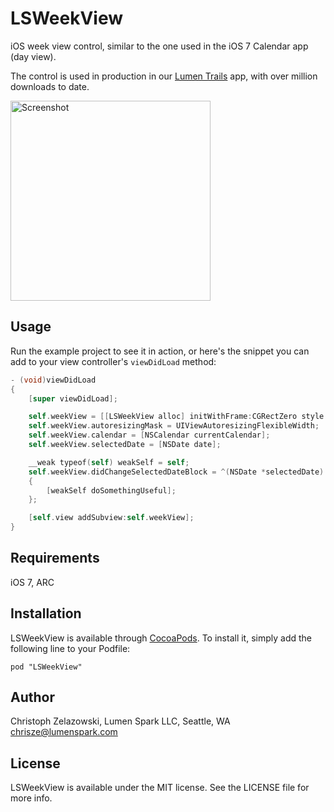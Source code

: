 # LSWeekView

iOS week view control, similar to the one used in the iOS 7 Calendar app (day view). 

The control is used in production in our [Lumen Trails](http://www.lumentrails.com) app, with over million downloads to date.

<p align="left">
  <img src="https://github.com/LumenSpark/LSWeekView/raw/master/Screenshot.png" alt="Screenshot" width='320px'/>
</p>

## Usage

Run the example project to see it in action, or here's the snippet you can add to your view controller's `viewDidLoad` method:

```objective-c
- (void)viewDidLoad
{
    [super viewDidLoad];

    self.weekView = [[LSWeekView alloc] initWithFrame:CGRectZero style:LSWeekViewStyleDefault];
    self.weekView.autoresizingMask = UIViewAutoresizingFlexibleWidth;
    self.weekView.calendar = [NSCalendar currentCalendar];
    self.weekView.selectedDate = [NSDate date];

    __weak typeof(self) weakSelf = self;
    self.weekView.didChangeSelectedDateBlock = ^(NSDate *selectedDate) 
    {
        [weakSelf doSomethingUseful];
    };

    [self.view addSubview:self.weekView];
}
```

## Requirements

iOS 7, ARC

## Installation

LSWeekView is available through [CocoaPods](http://cocoapods.org). To install
it, simply add the following line to your Podfile:

    pod "LSWeekView"

## Author

Christoph Zelazowski, Lumen Spark LLC, Seattle, WA chrisze@lumenspark.com

## License

LSWeekView is available under the MIT license. See the LICENSE file for more info.

